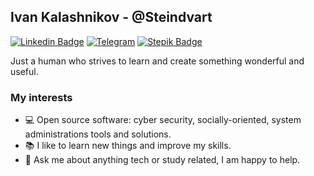  ## Ivan Kalashnikov - @Steindvart
[![Linkedin Badge](https://img.shields.io/badge/-LinkedIn-blue?style=flat&logo=Linkedin&logoColor=white&link=https://www.linkedin.com/in/ivan-kalashnikov-42b06a192)](https://www.linkedin.com/in/ivan-kalashnikov-42b06a192)
[![Telegram](https://img.shields.io/badge/-Telegram-3267a8?logo=Telegram)](https://t.me/steindvart)
[![Stepik Badge](https://img.shields.io/badge/-stepik-darkgreen?logo=Stepiks)](https://stepik.org/users/52348625)

Just a human who strives to learn and create something wonderful and useful.

### My interests
- 💻 Open source software: cyber security, socially-oriented, system administrations tools and solutions.
- 📚 I like to learn new things and improve my skills.
- 💬 Ask me about anything tech or study related, I am happy to help.

<!--
## 🛠️ Languages and Tools

![C](https://img.shields.io/badge/-C-3267a8?style=flat-square&logo=c)
![C++](https://img.shields.io/badge/-C++-173bb3?style=flat-square&logo=cplusplus)
![C#](https://img.shields.io/badge/Cs-a832a8?style=flat-square&logo=csharp)
<img src="https://img.shields.io/badge/git-%23F05033.svg?style=for-the-badge&logo=git&logoColor=white" alt="xd" width="50" height="20"/>
![HTML5](https://img.shields.io/badge/-HTML5-E34F26?style=flat-square&logo=html5&logoColor=white)
![CSS3](https://img.shields.io/badge/-CSS3-1572B6?style=flat-square&logo=css3)

![CodeWars](https://www.codewars.com/users/Steindvart/badges/small)
-->

<!--
 ### 📊 Github stats
-->
<!--<details>
  <summary>💻 GitHub Profile Stats</summary>
  <br/>
-->
<!--
  <a href="https://github.com/anuraghazra/github-readme-stats">
    <img alt="DenverCoder1's Github Stats" src="https://denvercoder1-github-readme-stats.vercel.app/api/?username=Steindvart&show_icons=true&count_private=true&theme=react&hide_border=true" height="192px"/>
  </a>
  <a href="https://github.com/anuraghazra/github-readme-stats">
      <img alt="DenverCoder1's Top Languages" src="https://github-readme-stats.vercel.app/api/top-langs/?username=Steindvart&langs_count=8&layout=compact&theme=react&hide_border=true" height="192px"/>
  </a>
-->
<!--</details>-->
<!--
 <br/>
<p align="center">
  <a href="https://github.com/DenverCoder1/github-readme-streak-stats">
    <img alt="Steindvart's streak" src="https://github-readme-streak-stats.herokuapp.com/?user=Steindvart&theme=react&hide_border=true"/>
  </a>
</p>
<i><b>Note:</b> Top languages is only a metric of the languages my public code consists of and doesn't reflect experience or skill level.</i>
-->
<!--
    - [x] Contacts with me
    - [ ] Pinned repo
    - [ ] Learning list
    - [ ] Improve of skills list
-->
